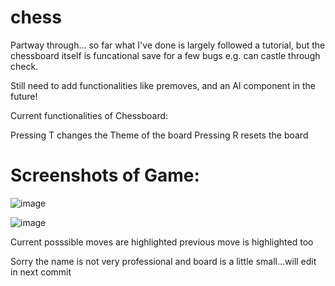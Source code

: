 # chess

Partway through... so far what I've done is largely followed a tutorial, but the chessboard itself is funcational save for a few bugs e.g. can castle through check.

Still need to add functionalities like premoves, and an AI component in the future!

Current functionalities of Chessboard:

Pressing T changes the Theme of the board 
Pressing R resets the board

# Screenshots of Game:
![image](https://github.com/criston-lee/chess/assets/123750477/856e4dec-1944-4ef5-b630-5c6b01feee32)




![image](https://github.com/criston-lee/chess/assets/123750477/78c1d7bb-957f-4760-9957-f3f168160c4a)


Current posssible moves are highlighted previous move is highlighted too

Sorry the name is not very professional and board is a little small...will edit in next commit

